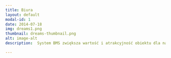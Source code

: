 ```yaml
---
title: Biura
layout: default
modal-id: 1
date: 2014-07-18
img: dreams1.png
thumbnail: dreams-thumbnail.png
alt: image-alt
description:  System BMS zwiększa wartość i atrakcyjność obiektu dla najemców dzięki automatyzacji zarządzania oświetleniem, klimatem i bezpieczeństwem. Obniża koszty eksploatacyjne nawet o 30% i tworzy warunki premium, co sprzyja przyciąganiu i utrzymaniu prestiżowych firm.  

---
```


